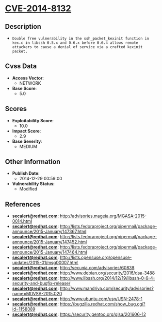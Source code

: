 
# [CVE-2014-8132](http://advisories.mageia.org/MGASA-2015-0014.html)

## Description

- `Double free vulnerability in the ssh_packet_kexinit function in kex.c in libssh 0.5.x and 0.6.x before 0.6.4 allows remote attackers to cause a denial of service via a crafted kexinit packet.`

## Cvss Data

- **Access Vector**:
  - NETWORK
- **Base Score**:
  - 5.0

## Scores

- **Exploitability Score**:
  - 10.0
- **Impact Score**:
  - 2.9
- **Base Severity**:
  - MEDIUM

## Other Information

- **Publish Date**:
  - 2014-12-29 00:59:00
- **Vulnerability Status**:
  - Modified

## References

- **secalert@redhat.com**: http://advisories.mageia.org/MGASA-2015-0014.html
- **secalert@redhat.com**: http://lists.fedoraproject.org/pipermail/package-announce/2015-January/147367.html
- **secalert@redhat.com**: http://lists.fedoraproject.org/pipermail/package-announce/2015-January/147452.html
- **secalert@redhat.com**: http://lists.fedoraproject.org/pipermail/package-announce/2015-January/147464.html
- **secalert@redhat.com**: http://lists.opensuse.org/opensuse-updates/2015-01/msg00007.html
- **secalert@redhat.com**: http://secunia.com/advisories/60838
- **secalert@redhat.com**: http://www.debian.org/security/2016/dsa-3488
- **secalert@redhat.com**: http://www.libssh.org/2014/12/19/libssh-0-6-4-security-and-bugfix-release/
- **secalert@redhat.com**: http://www.mandriva.com/security/advisories?name=MDVSA-2015:020
- **secalert@redhat.com**: http://www.ubuntu.com/usn/USN-2478-1
- **secalert@redhat.com**: https://bugzilla.redhat.com/show_bug.cgi?id=1158089
- **secalert@redhat.com**: https://security.gentoo.org/glsa/201606-12
